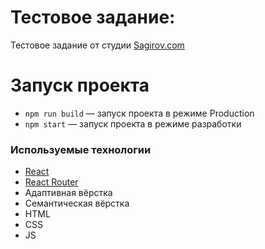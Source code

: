 # Тестовое задание:

Тестовое задание от студии [Sagirov.com](https://sagirov.com/)

# Запуск проекта
- `npm run build` — запуск проекта в режиме Production
- `npm start` — запуск проекта в режиме разработки

### Используемые технологии
- [React](https://react.dev/)
- [React Router](https://reactrouter.com/en/main)
- Адаптивная вёрстка
- Семантическая вёрстка
- HTML
- CSS
- JS

